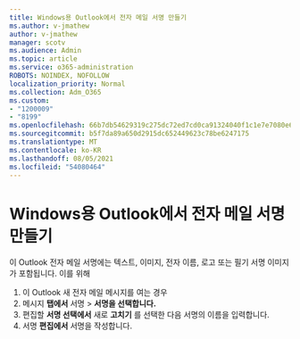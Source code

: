 ```yaml
---
title: Windows용 Outlook에서 전자 메일 서명 만들기
ms.author: v-jmathew
author: v-jmathew
manager: scotv
ms.audience: Admin
ms.topic: article
ms.service: o365-administration
ROBOTS: NOINDEX, NOFOLLOW
localization_priority: Normal
ms.collection: Adm_O365
ms.custom:
- "1200009"
- "8199"
ms.openlocfilehash: 66b7db54629319c275dc72ed7cd0ca91324040f1c1e7e7080e69c62e31a03cc2
ms.sourcegitcommit: b5f7da89a650d2915dc652449623c78be6247175
ms.translationtype: MT
ms.contentlocale: ko-KR
ms.lasthandoff: 08/05/2021
ms.locfileid: "54080464"
---
```

# <a name="create-an-email-signature-in-outlook-for-windows"></a>Windows용 Outlook에서 전자 메일 서명 만들기

이 Outlook 전자 메일 서명에는 텍스트, 이미지, 전자 이름, 로고 또는 필기 서명 이미지가 포함됩니다. 이를 위해

1. 이 Outlook 새 전자 메일 메시지를 여는 경우
2. 메시지 **탭에서** 서명   >  **서명을 선택합니다.**
3. 편집할 **서명 선택에서** 새로 **고치기** 를 선택한 다음 서명의 이름을 입력합니다.
4. 서명 **편집에서** 서명을 작성합니다.

